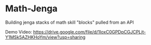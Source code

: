 # Math-Jenga
Building jenga stacks of math skill "blocks" pulled from an API

Demo Video:
https://drive.google.com/file/d/1IoxC0GPDpCGJCPLjt-Y1MSk5AZHKHoYm/view?usp=sharing
